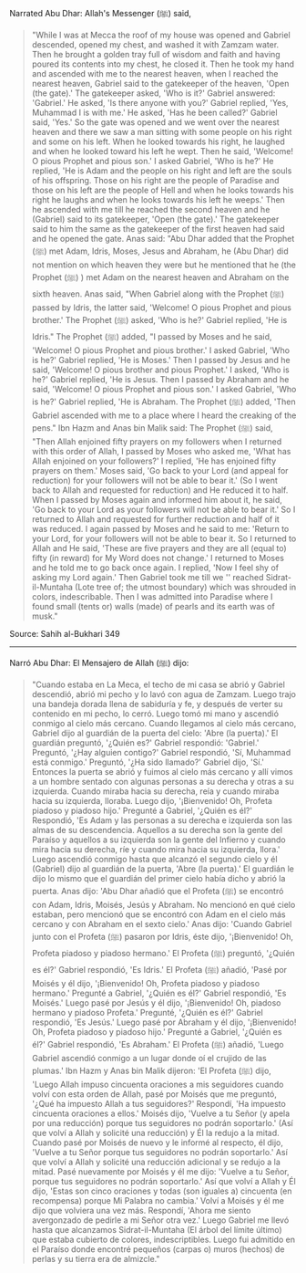 Narrated Abu Dhar: Allah's Messenger (ﷺ) said,
>"While I was at Mecca the roof of my house was opened and Gabriel descended, opened my chest, and washed it with Zamzam water. Then he brought a golden tray full of wisdom and faith and having poured its contents into my chest, he closed it. Then he took my hand and ascended with me to the nearest heaven, when I reached the nearest heaven, Gabriel said to the gatekeeper of the heaven, 'Open (the gate).' The gatekeeper asked, 'Who is it?' Gabriel answered: 'Gabriel.' He asked, 'Is there anyone with you?' Gabriel replied, 'Yes, Muhammad I is with me.' He asked, 'Has he been called?' Gabriel said, 'Yes.' So the gate was opened and we went over the nearest heaven and there we saw a man sitting with some people on his right and some on his left. When he looked towards his right, he laughed and when he looked toward his left he wept. Then he said, 'Welcome! O pious Prophet and pious son.' I asked Gabriel, 'Who is he?' He replied, 'He is Adam and the people on his right and left are the souls of his offspring. Those on his right are the people of Paradise and those on his left are the people of Hell and when he looks towards his right he laughs and when he looks towards his left he weeps.' Then he ascended with me till he reached the second heaven and he (Gabriel) said to its gatekeeper, 'Open (the gate).' The gatekeeper said to him the same as the gatekeeper of the first heaven had said and he opened the gate. Anas said: "Abu Dhar added that the Prophet (ﷺ) met Adam, Idris, Moses, Jesus and Abraham, he (Abu Dhar) did not mention on which heaven they were but he mentioned that he (the Prophet (ﷺ) ) met Adam on the nearest heaven and Abraham on the sixth heaven. Anas said, "When Gabriel along with the Prophet (ﷺ) passed by Idris, the latter said, 'Welcome! O pious Prophet and pious brother.' The Prophet (ﷺ) asked, 'Who is he?' Gabriel replied, 'He is Idris." The Prophet (ﷺ) added, "I passed by Moses and he said, 'Welcome! O pious Prophet and pious brother.' I asked Gabriel, 'Who is he?' Gabriel replied, 'He is Moses.' Then I passed by Jesus and he said, 'Welcome! O pious brother and pious Prophet.' I asked, 'Who is he?' Gabriel replied, 'He is Jesus. Then I passed by Abraham and he said, 'Welcome! O pious Prophet and pious son.' I asked Gabriel, 'Who is he?' Gabriel replied, 'He is Abraham. The Prophet (ﷺ) added, 'Then Gabriel ascended with me to a place where I heard the creaking of the pens." Ibn Hazm and Anas bin Malik said: The Prophet (ﷺ) said, "Then Allah enjoined fifty prayers on my followers when I returned with this order of Allah, I passed by Moses who asked me, 'What has Allah enjoined on your followers?' I replied, 'He has enjoined fifty prayers on them.' Moses said, 'Go back to your Lord (and appeal for reduction) for your followers will not be able to bear it.' (So I went back to Allah and requested for reduction) and He reduced it to half. When I passed by Moses again and informed him about it, he said, 'Go back to your Lord as your followers will not be able to bear it.' So I returned to Allah and requested for further reduction and half of it was reduced. I again passed by Moses and he said to me: 'Return to your Lord, for your followers will not be able to bear it. So I returned to Allah and He said, 'These are five prayers and they are all (equal to) fifty (in reward) for My Word does not change.' I returned to Moses and he told me to go back once again. I replied, 'Now I feel shy of asking my Lord again.' Then Gabriel took me till we '' reached Sidrat-il-Muntaha (Lote tree of; the utmost boundary) which was shrouded in colors, indescribable. Then I was admitted into Paradise where I found small (tents or) walls (made) of pearls and its earth was of musk."

Source: Sahih al-Bukhari 349

<hr>

Narró Abu Dhar: El Mensajero de Allah (ﷺ) dijo:

> "Cuando estaba en La Meca, el techo de mi casa se abrió y Gabriel descendió, abrió mi pecho y lo lavó con agua de Zamzam. Luego trajo una bandeja dorada llena de sabiduría y fe, y después de verter su contenido en mi pecho, lo cerró. Luego tomó mi mano y ascendió conmigo al cielo más cercano. Cuando llegamos al cielo más cercano, Gabriel dijo al guardián de la puerta del cielo: 'Abre (la puerta).' El guardián preguntó, '¿Quién es?' Gabriel respondió: 'Gabriel.' Preguntó, '¿Hay alguien contigo?' Gabriel respondió, 'Sí, Muhammad está conmigo.' Preguntó, '¿Ha sido llamado?' Gabriel dijo, 'Sí.' Entonces la puerta se abrió y fuimos al cielo más cercano y allí vimos a un hombre sentado con algunas personas a su derecha y otras a su izquierda. Cuando miraba hacia su derecha, reía y cuando miraba hacia su izquierda, lloraba. Luego dijo, '¡Bienvenido! Oh, Profeta piadoso y piadoso hijo.' Pregunté a Gabriel, '¿Quién es él?' Respondió, 'Es Adam y las personas a su derecha e izquierda son las almas de su descendencia. Aquellos a su derecha son la gente del Paraíso y aquellos a su izquierda son la gente del Infierno y cuando mira hacia su derecha, ríe y cuando mira hacia su izquierda, llora.' Luego ascendió conmigo hasta que alcanzó el segundo cielo y él (Gabriel) dijo al guardián de la puerta, 'Abre (la puerta).' El guardián le dijo lo mismo que el guardián del primer cielo había dicho y abrió la puerta. Anas dijo: 'Abu Dhar añadió que el Profeta (ﷺ) se encontró con Adam, Idris, Moisés, Jesús y Abraham. No mencionó en qué cielo estaban, pero mencionó que se encontró con Adam en el cielo más cercano y con Abraham en el sexto cielo.' Anas dijo: 'Cuando Gabriel junto con el Profeta (ﷺ) pasaron por Idris, éste dijo, '¡Bienvenido! Oh, Profeta piadoso y piadoso hermano.' El Profeta (ﷺ) preguntó, '¿Quién es él?' Gabriel respondió, 'Es Idris.' El Profeta (ﷺ) añadió, 'Pasé por Moisés y él dijo, '¡Bienvenido! Oh, Profeta piadoso y piadoso hermano.' Pregunté a Gabriel, '¿Quién es él?' Gabriel respondió, 'Es Moisés.' Luego pasé por Jesús y él dijo, '¡Bienvenido! Oh, piadoso hermano y piadoso Profeta.' Pregunté, '¿Quién es él?' Gabriel respondió, 'Es Jesús.' Luego pasé por Abraham y él dijo, '¡Bienvenido! Oh, Profeta piadoso y piadoso hijo.' Pregunté a Gabriel, '¿Quién es él?' Gabriel respondió, 'Es Abraham.' El Profeta (ﷺ) añadió, 'Luego Gabriel ascendió conmigo a un lugar donde oí el crujido de las plumas.' Ibn Hazm y Anas bin Malik dijeron: 'El Profeta (ﷺ) dijo, 'Luego Allah impuso cincuenta oraciones a mis seguidores cuando volví con esta orden de Allah, pasé por Moisés que me preguntó, '¿Qué ha impuesto Allah a tus seguidores?' Respondí, 'Ha impuesto cincuenta oraciones a ellos.' Moisés dijo, 'Vuelve a tu Señor (y apela por una reducción) porque tus seguidores no podrán soportarlo.' (Así que volví a Allah y solicité una reducción) y Él la redujo a la mitad. Cuando pasé por Moisés de nuevo y le informé al respecto, él dijo, 'Vuelve a tu Señor porque tus seguidores no podrán soportarlo.' Así que volví a Allah y solicité una reducción adicional y se redujo a la mitad. Pasé nuevamente por Moisés y él me dijo: 'Vuelve a tu Señor, porque tus seguidores no podrán soportarlo.' Así que volví a Allah y Él dijo, 'Estas son cinco oraciones y todas (son iguales a) cincuenta (en recompensa) porque Mi Palabra no cambia.' Volví a Moisés y él me dijo que volviera una vez más. Respondí, 'Ahora me siento avergonzado de pedirle a mi Señor otra vez.' Luego Gabriel me llevó hasta que alcanzamos Sidrat-il-Muntaha (El árbol del límite último) que estaba cubierto de colores, indescriptibles. Luego fui admitido en el Paraíso donde encontré pequeños (carpas o) muros (hechos) de perlas y su tierra era de almizcle."